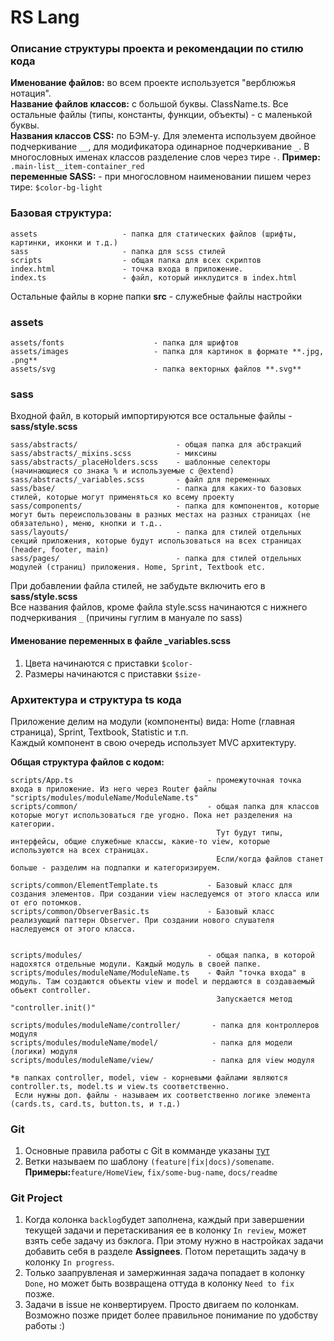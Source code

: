 # RS Lang

### Описание структуры проекта и рекомендации по стилю кода
**Именование файлов:** во всем проекте используется "верблюжья нотация".  
**Название файлов классов:** с большой буквы. ClassName.ts. Все остальные файлы (типы, константы, функции, объекты) - с маленькой буквы.    
**Названия классов CSS:** по БЭМ-у. Для элемента используем двойное подчеркивание `__`, для модификатора одинарное подчеркивание `_`. В многословных именах классов разделение слов через тире `-`. **Пример:** `.main-list__item-container_red`  
**переменные SASS:** - при многословном наименовании пишем через тире: `$color-bg-light`
### Базовая структура:
```
assets                   - папка для статических файлов (шрифты, картинки, иконки и т.д.)  
sass                     - папка для scss стилей  
scripts                  - общая папка для всех скриптов  
index.html               - точка входа в приложение.
index.ts                 - файл, который инклудится в index.html
```
Остальные файлы в корне папки **src** - служебные файлы настройки

### assets
```
assets/fonts                    - папка для шрифтов  
assets/images                   - папка для картинок в формате **.jpg, .png**  
assets/svg                      - папка векторных файлов **.svg**
```
### sass
Входной файл, в который импортируются все остальные файлы - **sass/style.scss**
```
sass/abstracts/                      - общая папка для абстракций
sass/abstracts/_mixins.scss          - миксины  
sass/abstracts/_placeHolders.scss    - шаблонные селекторы (начинающиеся со знака % и используемые с @extend)
sass/abstracts/_variables.scss       - файл для переменных
sass/base/                           - папка для каких-то базовых стилей, которые могут применяться ко всему проекту
sass/components/                     - папка для компонентов, которые могут быть переиспользованы в разных местах на разных страницах (не обязательно), меню, кнопки и т.д..
sass/layouts/                        - папка для стилей отдельных секций приложения, которые будут использоваться на всех страницах (header, footer, main)
sass/pages/                          - папка для стилей отдельных модулей (страниц) приложения. Home, Sprint, Textbook etc.
```
При добавлении файла стилей, не забудьте включить его в **sass/style.scss**  
Все названия файлов, кроме файла style.scss начинаются с нижнего подчеркивания `_` (причины гуглим в мануале по sass)

#### Именование переменных в файле _variables.scss
1. Цвета начинаются с приставки `$color-`
2. Размеры начинаются с приставки `$size-`


### Архитектура и структура ts кода

Приложение делим на модули (компоненты) вида: Home (главная страница), Sprint, Textbook, Statistic и т.п.  
Каждый компонент в свою очередь использует MVC архитектуру.

**Общая структура файлов с кодом:**
```
scripts/App.ts                              - промежуточная точка входа в приложение. Из него через Router файлы "scripts/modules/moduleName/ModuleName.ts"
scripts/common/                             - общая папка для классов которые могут использоваться где угодно. Пока нет разделения на категории.
                                              Тут будут типы, интерфейсы, общие служебные классы, какие-то view, которые используются на всех страницах.
                                              Если/когда файлов станет больше - разделим на подпапки и категоризируем.

scripts/common/ElementTemplate.ts           - Базовый класс для создания элементов. При создании view наследуемся от этого класса или от его потомков.
scripts/common/ObserverBasic.ts             - Базовый класс реализующий паттерн Observer. При создании нового слушателя наследуемся от этого класса.


scripts/modules/                            - общая папка, в которой надохятся отдельные модули. Каждый модуль в своей папке.
scripts/modules/moduleName/ModuleName.ts    - Файл "точка входа" в модуль. Там создаются объекты view и model и пердаются в создаваемый объект controller.
                                              Запускается метод "controller.init()"

scripts/modules/moduleName/controller/       - папка для контроллеров модуля
scripts/modules/moduleName/model/            - папка для модели (логики) модуля
scripts/modules/moduleName/view/             - папка для view модуля

*в папках controller, model, view - корневыми файлами являются controller.ts, model.ts и view.ts соответственно.
 Если нужны доп. файлы - называем их соответственно логике элемента (cards.ts, card.ts, button.ts, и т.д.)
```
### Git
1. Основные правила работы с Git в комманде указаны [тут](https://github.com/rolling-scopes-school/tasks/tree/master/stage2/modules/final-task#%D1%80%D0%B0%D0%B1%D0%BE%D1%82%D0%B0-%D1%81-%D1%80%D0%B5%D0%BF%D0%BE%D0%B7%D0%B8%D1%82%D0%BE%D1%80%D0%B8%D0%B5%D0%BC)
2. Ветки называем по шаблону `(feature|fix|docs)/somename`. **Примеры:**`feature/HomeView`, `fix/some-bug-name`, `docs/readme`

### Git Project
1. Когда колонка `backlog`будет заполнена, каждый при завершении текущей задачи и перетаскивания ее в колонку `In review`, может взять себе задачу из бэклога. При этому нужно в настройках задачи добавить себя в разделе **Assignees**. Потом перетащить задачу в колонку `In progress`. 
2. Только заапрувленая и замержинная задача попадает в колонку `Done`, но может быть возвращена оттуда в колонку `Need to fix` позже.
3. Задачи в issue не конвертируем. Просто двигаем по колонкам. Возможно позже придет более правильное понимание по удобству работы :)
